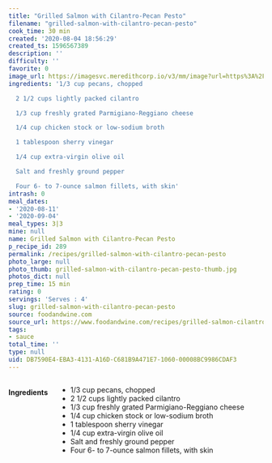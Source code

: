 ```yaml
---
title: "Grilled Salmon with Cilantro-Pecan Pesto"
filename: "grilled-salmon-with-cilantro-pecan-pesto"
cook_time: 30 min
created: '2020-08-04 18:56:29'
created_ts: 1596567389
description: ''
difficulty: ''
favorite: 0
image_url: https://imagesvc.meredithcorp.io/v3/mm/image?url=https%3A%2F%2Fcdn-image.foodandwine.com%2Fsites%2Fdefault%2Ffiles%2Fstyles%2Fmedium_2x%2Fpublic%2F200910-xl-grilled-salmon-with-cilantro-pecan-pesto.jpg%3Fitok%3D7GN8JWmp&w=700&c=sc&poi=face&q=85
ingredients: '1/3 cup pecans, chopped

  2 1/2 cups lightly packed cilantro

  1/3 cup freshly grated Parmigiano-Reggiano cheese

  1/4 cup chicken stock or low-sodium broth

  1 tablespoon sherry vinegar

  1/4 cup extra-virgin olive oil

  Salt and freshly ground pepper

  Four 6- to 7-ounce salmon fillets, with skin'
intrash: 0
meal_dates:
- '2020-08-11'
- '2020-09-04'
meal_types: 3|3
mine: null
name: Grilled Salmon with Cilantro-Pecan Pesto
p_recipe_id: 289
permalink: /recipes/grilled-salmon-with-cilantro-pecan-pesto
photo_large: null
photo_thumb: grilled-salmon-with-cilantro-pecan-pesto-thumb.jpg
photos_dict: null
prep_time: 15 min
rating: 0
servings: 'Serves : 4'
slug: grilled-salmon-with-cilantro-pecan-pesto
source: foodandwine.com
source_url: https://www.foodandwine.com/recipes/grilled-salmon-cilantro-pecan-pesto
tags:
- sauce
total_time: ''
type: null
uid: DB7590E4-EBA3-4131-A16D-C681B9A471E7-1060-00008BC9986CDAF3
---
```

<div class="large-8 medium-7 columns" id="writeup">	</div><!-- #writeup -->
</div><!-- #row-one -->
<div class="row" id="row-two">	<div class="medium-4 small-5 columns" id="ingredients"><h4>Ingredients</h4><div class="box box-ingredients content"><ul>
<li>1/3 cup pecans, chopped</li>
<li>2 1/2 cups lightly packed cilantro</li>
<li>1/3 cup freshly grated Parmigiano-Reggiano cheese</li>
<li>1/4 cup chicken stock or low-sodium broth</li>
<li>1 tablespoon sherry vinegar</li>
<li>1/4 cup extra-virgin olive oil</li>
<li>Salt and freshly ground pepper</li>
<li>Four 6- to 7-ounce salmon fillets, with skin</li>
</ul>
</div>	</div>	<div class="medium-6 small-7 columns" id="directions">	</div>